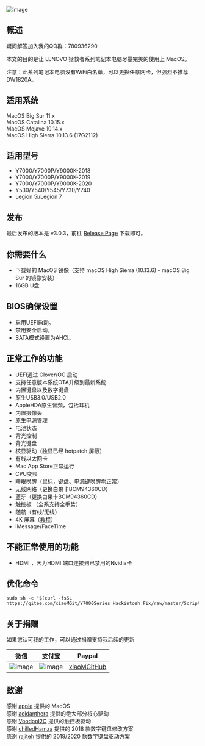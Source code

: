 ![image](https://github.com/xiaoMGitHub/LEGION_Y7000Series_Hackintosh/blob/master/Picture/BigSur_11.2.1.png)

## 概述

疑问解答加入我的QQ群：780936290

本文的目的是让 LENOVO 拯救者系列笔记本电脑尽量完美的使用上 MacOS。

注意：此系列笔记本电脑没有WiFi白名单，可以更换任意网卡，但强烈不推荐 DW1820A。

## 适用系统

MacOS Big Sur 11.x  
MacOS Catalina 10.15.x  
MacOS Mojave 10.14.x  
MacOS High Sierra 10.13.6 (17G2112)

## 适用型号

- Y7000/Y7000P/Y9000K-2018
- Y7000/Y7000P/Y9000K-2019
- Y7000/Y7000P/Y9000K-2020
- Y530/Y540/Y545/Y730/Y740
- Legion 5i/Legion 7

## 发布

最后发布的版本是 v3.0.3，前往 [Release Page](https://github.com/xiaoMGitHub/LEGION_Y7000Series_Hackintosh/releases) 下载即可。

## 你需要什么
- 下载好的 MacOS 镜像（支持 macOS High Sierra (10.13.6) - macOS Big Sur 的镜像安装）
- 16GB U盘

## BIOS确保设置
- 启用UEFI启动。
- 禁用安全启动。
- SATA模式设置为AHCI。

## 正常工作的功能
- UEFI通过 Clover/OC 启动
- 支持任意版本系统OTA升级到最新系统
- 内置键盘以及数字键盘
- 原生USB3.0/USB2.0 
- AppleHDA原生音频，包括耳机
- 内置摄像头
- 原生电源管理
- 电池状态
- 背光控制
- 背光键盘
- 核显驱动（独显已经 hotpatch 屏蔽）
- 有线以太网卡
- Mac App Store正常运行
- CPU变频
- 睡眠唤醒（鼠标，键盘、电源键唤醒均正常）
- 无线网络（更换白果卡BCM94360CD）
- 蓝牙（更换白果卡BCM94360CD）
- 触控板 （全系支持全手势）
- 随航（有线/无线）
- 4K 屏幕（[教程](https://github.com/xiaoMGitHub/LEGION_Y7000Series_Hackintosh/tree/master/4K_Display_Config)）
- iMessage/FaceTime

## 不能正常使用的功能
- HDMI ，因为HDMI 端口连接到已禁用的Nvidia卡

## 优化命令
```
sudo sh -c "$(curl -fsSL https://gitee.com/xiaoMGit/Y7000Series_Hackintosh_Fix/raw/master/Script/Optimize.sh)"
```

## 关于捐赠

如果您认可我的工作，可以通过捐赠支持我后续的更新

| 微信                                                       | 支付宝                                               | Paypal |                                                    
| ---------------------------------------------------------- | ---------------------------------------------------- | ---------------------------------------------------------- | 
| ![image](https://github.com/xiaoMGitHub/LEGION_Y7000Series_Hackintosh/blob/master/Picture/weixin160.jpg) | ![image](https://github.com/xiaoMGitHub/LEGION_Y7000Series_Hackintosh/blob/master/Picture/alipay160.jpg) | [xiaoMGitHub](https://www.paypal.me/xiaoMGitHub) | 

## 致谢

感谢 [apple](https://www.apple.com.cn/) 提供的 MacOS  
感谢 [acidanthera](https://github.com/acidanthera) 提供的绝大部分核心驱动  
感谢 [VoodooI2C](https://github.com/VoodooI2C) 提供的触控板驱动  
感谢 [chilledHamza](https://github.com/chilledHamza/) 提供的 2018 款数字键盘修改方案  
感谢 [rajiteh](https://github.com/rajiteh) 提供的 2019/2020 款数字键盘驱动方案
